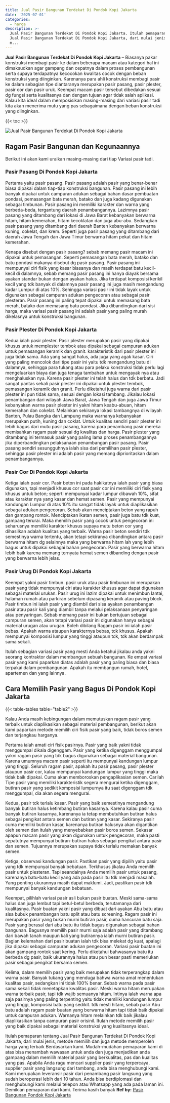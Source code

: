 ```yaml
---
title: Jual Pasir Bangunan Terdekat Di Pondok Kopi Jakarta
date: '2025-07-01'
categories:
  - harga
description: >-
  Jual Pasir Bangunan Terdekat Di Pondok Kopi Jakarta. Itulah pemaparan tentang
  Jual Pasir Bangunan Terdekat Di Pondok Kopi Jakarta, dari mulai jenis, metode
  m...
---
```


**Jual Pasir Bangunan Terdekat Di Pondok Kopi Jakarta** – Biasanya pakar konstruksi membagi pasir ke dalam beberapa macam atau kategori hal ini dimaksudkan agar gampang dan cepatnya dalam proses pembangunan serta supaya terdapatnya kecocokan kwalitas cocok dengan beban konstruksi yang diinginkan. Karenanya para ahli konstruksi membagi pasir ke dalam sebagian tipe diantaranya merupakan pasir pasang, pasir plester, pasir cor dan pasir uruk. Keempat macam pasir tersebut dibedakan sesuai dg fungsi serta kualitasnya dan dengan tujuan agar tidak salah aplikasi. Kalau kita ideal dalam memposisikan masing-masing dari variasi pasir tadi kita akan menerima mutu yang pas sebagaimana dengan beban konstruksi yang diinginkan.

{{< toc >}}

![Jual Pasir Bangunan Terdekat Di Pondok Kopi Jakarta](/images/jual-pasir-bangunan-42.png)

## Ragam Pasir Bangunan dan Kegunaannya

Berikut ini akan kami uraikan masing-masing dari tiap Variasi pasir tadi.

### Pasir Pasang Di Pondok Kopi Jakarta

Pertama yaitu pasir pasang. Pasir pasang adalah pasir yang benar-benar biasa dipakai dalam tiap-tiap konstruksi bangunan. Pasir pasang ini lebih banyak dipakai untuk campuran adukan sebagai bahan dasar pembuatan pondasi, pemasangan bata merah, batako dan juga kadang digunakan sebagai timbunan. Pasir pasang ini memiliki karakter dan warna yang berbeda-beda, tergantung daerah penambangannya. Lazimnya pasir pasang yang ditambang dari lokasi di Jawa Barat kebanyakan berwarna hitam, hitam kemerahan, hitam kecoklatan dan juga abu-abu. Sedangkan pasir pasang yang ditambang dari daerah Banten kebanyakan berwarna kuning, cokelat, dan krem. Seperti juga pasir pasang yang ditambang dari daerah Jawa Tengah dan Jawa Timur berwarna hitam pekat dan hitam kemerahan.

Kenapa disebut dengan pasir pasang? sebab memang pasir macam ini dipakai untuk pemasangan. Seperti pemasangan bata merah, batako dan batu pondasi makanya disebut dg pasir pasang. Pasir pasang ini mempunyai ciri fisik yang kasar biasanya dan masih terdapat batu kecil-kecil di dalamnya, sebab memang pasir pasang ini hanya diayak bersama ayakan standar bukan dengan ayakan halus. Jika terdapat komposisi kerikil kecil yang tdk banyak di dalamnya pasir pasang ini juga masih mengandung kadar Lumpur di atas 10%. Sehingga variasi pasir ini tidak layak untuk digunakan sebagai campuran adukan pengecoran atau sebagai pasir plesteran. Pasir pasang ini paling tepat dipakai untuk memasang bata merah, batako dan memasang batu pondasi. Jika dibandingkan dari sisi harga, maka variasi pasir pasang ini adalah pasir yang paling murah dikelasnya untuk konstruksi bangunan.

### Pasir Plester Di Pondok Kopi Jakarta

Kedua ialah pasir plester. Pasir plester merupakan pasir yang dipakai khusus untuk memplester tembok atau dipakai sebagai campuran adukan untuk pemasangan keramik dan granit. karakteristik dari pasir plester ini juga tidak sama. Ada yang sangat halus, ada juga yang agak kasar. Ciri yang paling mencolok dari tipe pasir ini yaitu tdk mengandung batu di dalamnya, sehingga para tukang atau para pelaku konstruksi tidak perlu lagi mengeluarkan biaya dan juga tenaga tambahan untuk mengayak nya atau menghaluskan nya. Karena pasir plester ini telah halus dan tdk berbatu. Jadi sangat pantas sekali pasir plester ini dipakai untuk plester tembok, pemasangan keramik dan granit. Perlu diketahui juga warna dari pasir plester ini pun tidak sama, sesuai dengan lokasi tambang. Jikalau lokasi penambangan dari wilayah Jawa Barat, Jawa Tengah dan juga Jawa Timur kebanyakan warna pasir plester ini yakni hitam keabu-abuan, hitam kemerahan dan cokelat. Melainkan sekiranya lokasi tambangnya di wilayah Banten, Pulau Bangka dan Lampung maka warnanya kebanyakan merupakan putih, kuning dan coklat. Untuk kualitas sendiri pasir plester ini lebih bagus dari mutu pasir pasang, karena para penambang pasir mereka memisahkan ragam pasir sesuai dg kwalitas dan harga. Pasir plester yang ditambang ini termasuk pasir yang paling lama proses penambangannya jika diperbandingkan pelaksanaan penambangan pasir pasang. Pasir pasang sendiri sesungguhnya ialah sisa dari pemilihan pasir plester, sehingga pasir plester ini adalah pasir yang memang diprioritaskan dalam penambangannya.

### Pasir Cor Di Pondok Kopi Jakarta

Ketiga ialah pasir cor. Pasir beton ini pada hakikatnya ialah pasir yang biasa digunakan, tapi menjadi khusus cor saat pasir cor ini memiliki ciri fisik yang khusus untuk beton; seperti mempunyai kadar lumpur dibawah 10%, sifat atau karakter nya yang kasar dan hemat semen. Pasir yang mempunyai kandungan Lumpur di atas 10% itu sangat tidak layak untuk diaplikasikan sebagai adukan pengecoran. Sebab akan menciptakan beton yang rapuh dan gampang rontok. Menciptakan ikatan semen, pasir juga batu tdk kuat, gampang terurai. Maka memilih pasir yang cocok untuk pengecoran ini seharusnya memiliki karakter khusus supaya mutu beton cor yang dihasilkan adalah kualitas yang terbaik. Warna pasir beton sendiri tdk semestinya warna tertentu, akan tetapi sekiranya dibandingkan antara pasir berwarna hitam dg selainnya maka yang berwarna hitam lah yang lebih bagus untuk dipakai sebagai bahan pengecoran. Pasir yang berwarna hitam lebih baik karena memang ternyata hemat semen dibanding dengan pasir yang berwarna lebih jelas.

### Pasir Urug Di Pondok Kopi Jakarta

Keempat yakni pasir timbun. pasir uruk atau pasir timbunan ini merupakan pasir yang tidak mempunyai ciri atau karakter khusus agar dapat digunakan sebagai material urukan. Pasir urug ini lazim dipakai untuk menimbun lantai, halaman rumah atau parkiran sebelum dipasang keramik atau paving block. Pasir timbun ini ialah pasir yang diambil dari sisa ayakan penambangan pasir atau pasir kali yang diambil tanpa melalui pelaksanaan penyaringan atau penyaringan. Sebab memang pasir ini bukan bertujuan sebagai campuran semen, akan tetapi variasi pasir ini digunakan hanya sebagai material urugan atau urugan. Boleh dibilang Ragam pasir ini ialah pasir bebas. Apakah warna ataupun karakternya bebas, tdk khusus. Apakah mempunyai komposisi lumpur yang tinggi ataupun tdk, tdk akan berdampak sama sekali.

Itulah sebagian variasi pasir yang mesti Anda ketahui jikalau anda yakni seorang kontraktor dalam membangun sebuah bangunan. Ke empat variasi pasir yang kami paparkan diatas adalah pasir yang paling biasa dan biasa terpakai dalam pembangunan. Apakah itu membangun rumah, hotel, apartemen dan yang lainnya.

## Cara Memilih Pasir yang Bagus Di Pondok Kopi Jakarta

{{< table-tables table="table2" >}}

Kalau Anda masih kebingungan dalam memutuskan ragam pasir yang terbaik untuk diaplikasikan sebagai material pembangunan, berikut akan kami paparkan metode memilih ciri fisik pasir yang baik, tidak boros semen dan terjangkau harganya.

Pertama ialah amati ciri fisik pasirnya. Pasir yang baik yakni tidak menggumpal dikala digenggam. Pasir yang ketika digenggam menggumpal yakni ragam pasir yang tdk bagus digunakan sebagai material bangunan. Karena umumnya macam pasir seperti itu mempunyai kandungan lumpur yang tinggi. Seluruh ragam pasir, apakah itu pasir pasang, pasir plester ataupun pasir cor, kalau mempunyai kandungan lumpur yang tinggi maka tidak baik dipakai. Cuma akan memboroskan pengaplikasian semen. Carilah Tipe pasir yang memiliki karakteristik segera mengurai ketika digenggam, butiran pasir yang sedikit komposisi lumpurnya itu saat digenggam tdk menggumpal, dia akan segera mengurai.

Kedua, pasir tdk terlalu kasar. Pasir yang baik semestinya mengandung banyak butiran halus ketimbang butiran kasarnya. Karena kalau pasir cuma banyak butiran kasarnya, karenanya ia tetap membutuhkan butiran halus sebagai pengikat antara semen dan butiran yang kasar. Sekiranya pasir cuma memiliki butiran kasar, karenanya butiran halusnya akan digantikan oleh semen dan itulah yang menyebabkan pasir boros semen. Sekasar apapun macam pasir yang akan digunakan untuk pengecoran, maka pasti sepatutnya mempunyai butiran-butiran halus sebagai pengikat antara pasir dan semen. Tujuannya merupakan supaya tidak terlalu memakan banyak semen.

Ketiga, observasi kandungan pasir. Pastikan pasir yang dipilih yaitu pasir yang tdk mempunyai banyak bebatuan. Terkhusus jikalau Anda memilih pasir untuk plesteran. Tapi seandainya Anda memilih pasir untuk pasang, karenanya batu-batu kecil yang ada pada pasir itu tdk menjadi masalah. Yang penting ukurannya masih dapat maklumi. Jadi, pastikan pasir tdk mempunyai banyak kandungan bebatuan.

Keempat, pilihlah variasi pasir asli bukan pasir buatan. Meski sama-sama halus dan juga lembut tapi betul-betul berbeda, terutamanya dari kualitasnya. Pasir buatan yakni pasir yang dibuat dari ayakan Abu batu atau sisa bubuk penambangan batu split atau batu screening. Ragam pasir ini merupakan pasir yang bukan murni butiran pasir, cuma hancuran batu saja. Pasir yang berasal dari abu batu itu tidak bagus digunakan sebagai bahan bangunan. Bagusnya memilih pasir murni saja adalah pasir yang ditambang dari bawah tanah maupun kali yang butirannya ialah murni butiran pasir. Bagian kelemahan dari pasir buatan ialah tdk bisa melekat dg kuat, apalagi jika dipakai sebagai campuran adukan pengecoran. Variasi pasir buatan ini akan gampang rontok saat kering. Perlu diketahui bahwasanya batu itu berbeda dg pasir, baik ukurannya halus atau pun besar pasti memerlukan pasir sebagai pengikat bersama semen.

Kelima, dalam memilih pasir yang baik merupakan tidak terperangkap dalam warna pasir. Banyak tukang yang menduga bahwa warna amat menentukan kualitas pasir, sedangkan ini tidak 100% benar. Sebab warna pada pasir sama sekali tidak menetapkan kwalitas pasir. Meski warna hitam merupakan warna terbaik pasir, tapi tdk wajib semuanya hitam. Intinya ialah warna apa saja pasirnya yang paling terpenting yaitu tidak memiliki kandungan lumpur yang tinggi, komposisi batu yang sedikit. tdk mesti hitam, sebab pasir Abu batu adalah ragam pasir buatan yang berwarna hitam tapi tidak baik dipakai untuk campuran adukan. Warnanya hitam melainkan tdk baik jikalau diaplikasikan tanpa campuran pasir orisinil. Itulah metode memilih pasir yang baik dipakai sebagai material konstruksi yang kualitasnya ideal.

Itulah pemaparan tentang Jual Pasir Bangunan Terdekat Di Pondok Kopi Jakarta, dari mulai jenis, metode memilih dan juga metode memperoleh harga yang terbaik Berdasarkan kami. Mudah-mudahan pemaparan kami di atas bisa menambah wawasan untuk anda dan juga menjadikan anda gampang dalam memilih material pasir yang berkualitas, pas dan kualitas yang pas. Apabila Anda ragu mencari supplier pasir yang terpercaya, supplier pasir yang langsung dari tambang, anda bisa menghubungi kami. Kami merupakan leveransir pasir dari penambang pasir langsung yang sudah beroperasi lebih dari 10 tahun. Anda bisa berdiplomasi dan menghubungi kami melalui telepon atau Whatsapp yang ada pada laman ini. Demikian pemaparan dari kami. Terima kasih banyak
**Ref by:** [Pasir Bangunan Pondok Kopi Jakarta](https://id.wikipedia.org/wiki/Pasir)
